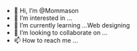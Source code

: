 - 👋 Hi, I’m @Mommason
- 👀 I’m interested in ...
- 🌱 I’m currently learning ...Web designing
- 💞️ I’m looking to collaborate on ...
- 📫 How to reach me ...

<!---
Mommason/Mommason is a ✨ special ✨ repository because its `README.md` (this file) appears on your GitHub profile.
You can click the Preview link to take a look at your changes.
--->
